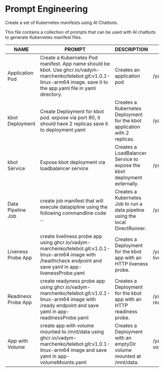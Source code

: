 # Prompt Engineering
Create a set of Kubernetes manifests using AI Chatbots.

This file contains a collection of prompts that can be used with AI chatbots to generate Kubernetes manifest files.

| NAME | PROMPT | DESCRIPTION | EXAMPLE |
|---|---|---|---|
| Application Pod | Create a Kubernetes Pod manifest. App name should be kbot. Use ghcr.io/vadym-marchenko/telebot.git:v1.0.1-linux-arm64 image. save it to the app.yaml file in yaml directory. | Creates an application pod | /yaml/app.yaml | 
| kbot Deployment | Create Deployment for kbot pod. expose via port 80, it should have 2 replicas save it to deployment.yaml | Creates a Kubernetes Deployment for the kbot application with 2 replicas. | /yaml/deployment.yaml |
| kbot Service | Expose kbot deployment via loadbalancer service | Creates a LoadBalancer Service to expose the kbot deployment externally. | /yaml/service.yaml |
| Data Pipeline Job | create job manifest that will execute datapipline using the following commandline code ... | Creates a Kubernetes Job to run a data pipeline using the local DirectRunner. | /yaml/app-job.yaml |
| Liveness Probe App | create liveliness probe app using ghcr.io/vadym-marchenko/telebot.git:v1.0.1-linux-arm64 image with /healthcheck endpoint and save yaml in app-livenessProbe.yaml | Creates a Deployment for the kbot app with an HTTP liveness probe. | /yaml/app-livenessProbe.yaml |
| Readiness Probe App | create readyness probe app using ghcr.io/vadym-marchenko/telebot.git:v1.0.1-linux-arm64 image with /ready endpoint and save yaml in app-readinessProbe.yaml | Creates a Deployment for the kbot app with an HTTP readiness probe. | /yaml/app-readinessProbe.yaml |
| App with Volume | create app with volume mounted to /mnt/data using ghcr.io/vadym-marchenko/telebot.git:v1.0.1-linux-arm64 image and save yaml in app-volumeMounts.yaml | Creates a Deployment with an emptyDir volume mounted at /mnt/data. | /yaml/app-volumeMounts.yaml |
